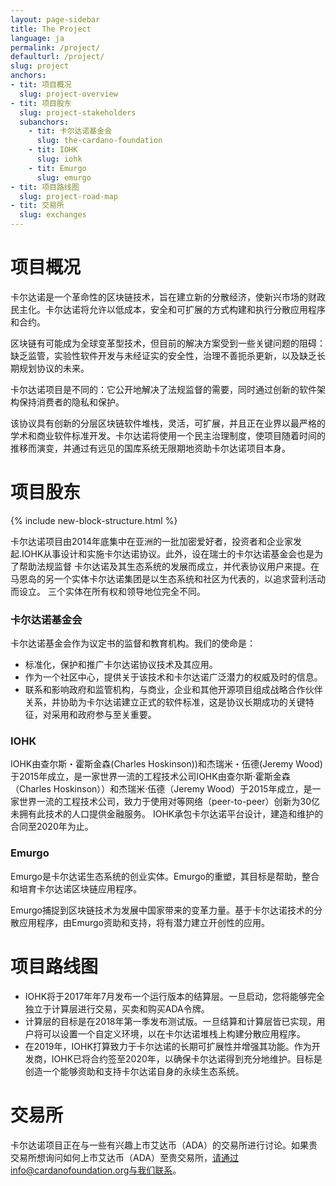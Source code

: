 ```yaml
---
layout: page-sidebar
title: The Project
language: ja
permalink: /project/
defaulturl: /project/
slug: project
anchors:
- tit: 项目概况
  slug: project-overview
- tit: 项目股东
  slug: project-stakeholders
  subanchors:
    - tit: 卡尔达诺基金会
      slug: the-cardano-foundation
    - tit: IOHK
      slug: iohk
    - tit: Emurgo
      slug: emurgo
- tit: 项目路线图
  slug: project-road-map
- tit: 交易所
  slug: exchanges
---
```

<h1 id="project-overview">项目概况</h1>

卡尔达诺是一个革命性的区块链技术，旨在建立新的分散经济，使新兴市场的财政民主化。卡尔达诺将允许以低成本，安全和可扩展的方式构建和执行分散应用程序和合约。

区块链有可能成为全球变革型技术，但目前的解决方案受到一些关键问题的阻碍：缺乏监管，实验性软件开发与未经证实的安全性，治理不善扼杀更新，以及缺乏长期规划协议的未来。

卡尔达诺项目是不同的：它公开地解决了法规监督的需要，同时通过创新的软件架构保持消费者的隐私和保护。

该协议具有创新的分层区块链软件堆栈，灵活，可扩展，并且正在业界以最严格的学术和商业软件标准开发。卡尔达诺将使用一个民主治理制度，使项目随着时间的推移而演变，并通过有远见的国库系统无限期地资助卡尔达诺项目本身。

<h1 id="project-stakeholders">项目股东</h1>

{% include new-block-structure.html %}

卡尔达诺项目由2014年底集中在亚洲的一批加密爱好者，投资者和企业家发起.IOHK从事设计和实施卡尔达诺协议。此外，设在瑞士的卡尔达诺基金会也是为了帮助法规监督 卡尔达诺及其生态系统的发展而成立，并代表协议用户来提。在马恩岛的另一个实体卡尔达诺集团是以生态系统和社区为代表的，以追求营利活动而设立。 三个实体在所有权和领导地位完全不同。

<h3 id="the-cardano-foundation">卡尔达诺基金会</h3>

卡尔达诺基金会作为议定书的监督和教育机构。我们的使命是：

* 标准化，保护和推广卡尔达诺协议技术及其应用。
* 作为一个社区中心，提供关于该技术和卡尔达诺广泛潜力的权威及时的信息。
* 联系和影响政府和监管机构，与商业，企业和其他开源项目组成战略合作伙伴关系，并协助为卡尔达诺建立正式的软件标准，这是协议长期成功的关键特征，对采用和政府参与至关重要。

<h3 id="iohk">IOHK</h3>

IOHK由查尔斯・霍斯金森(Charles Hoskinson))和杰瑞米・伍德(Jeremy Wood)于2015年成立，是一家世界一流的工程技术公司IOHK由查尔斯·霍斯金森（Charles Hoskinson））和杰瑞米·伍德（Jeremy Wood）于2015年成立，是一家世界一流的工程技术公司，致力于使用对等网络（peer-to-peer）创新为30亿未拥有此技术的人口提供金融服务。 IOHK承包卡尔达诺平台设计，建造和维护的合同至2020年为止。

<h3 id="emurgo">Emurgo</h3>

Emurgo是卡尔达诺生态系统的创业实体。Emurgo的重塑，其目标是帮助，整合和培育卡尔达诺区块链应用程序。
 
Emurgo捕捉到区块链技术为发展中国家带来的变革力量。基于卡尔达诺技术的分散应用程序，由Emurgo资助和支持，将有潜力建立开创性的应用。

<h1 id="project-road-map">项目路线图</h1>

* IOHK将于2017年年7月发布一个运行版本的结算层。一旦启动，您将能够完全独立于计算层进行交易，买卖和购买ADA令牌。
* 计算层的目标是在2018年第一季发布测试版。一旦结算和计算层皆已实现，用户将可以设置一个自定义环境，以在卡尔达诺堆栈上构建分散应用程序。
* 在2019年，IOHK打算致力于卡尔达诺的长期可扩展性并增强其功能。作为开发商，IOHK已将合约签至2020年，以确保卡尔达诺得到充分地维护。目标是创造一个能够资助和支持卡尔达诺自身的永续生态系统。

<h1 id="exchanges">交易所</h1>

卡尔达诺项目正在与一些有兴趣上市艾达币（ADA）的交易所进行讨论。如果贵交易所想询问如何上市艾达币（ADA）至贵交易所，请通过info@cardanofoundation.org与我们联系。

